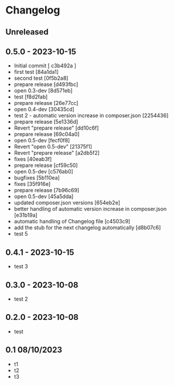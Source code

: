 # Changelog

## Unreleased

<!-- automatic release commit placeholder == DO NOT REMOVE == -->

## 0.5.0 - 2023-10-15

- Initial commit [ c3b492a ]
- first test [84a1da1]
- second test [0f5b2a8]
- prepare release [d493fbc]
- open 0.3-dev [8d571eb]
- test [f8d2fab]
- prepare release [26e77cc]
- open 0.4-dev [30435cd]
- test 2 - automatic version increase in composer.json [2254436]
- prepare release [5e1336d]
- Revert "prepare release" [dd10c6f]
- prepare release [69c04a0]
- open 0.5-dev [fecf0f8]
- Revert "open 0.5-dev" [21375f1]
- Revert "prepare release" [a2db5f2]
- fixes [40eab3f]
- prepare release [cf59c50]
- open 0.5-dev [c576ab0]
- bugfixes [5b110ea]
- fixes [35f916e]
- prepare release [7b96c69]
- open 0.5-dev [45a5dda]
- updated composer.json versions [654eb2e]
- better handling of automatic version increase in composer.json [e31b19a]
- automatic handling of Changelog file [c4503c9]
- add the stub for the next changelog automatically [d8b07c6]
- test 5

## 0.4.1 - 2023-10-15

- test 3

## 0.3.0 - 2023-10-08

- test 2

## 0.2.0 - 2023-10-08

- test

## 0.1  08/10/2023

- t1
- t2
- t3
